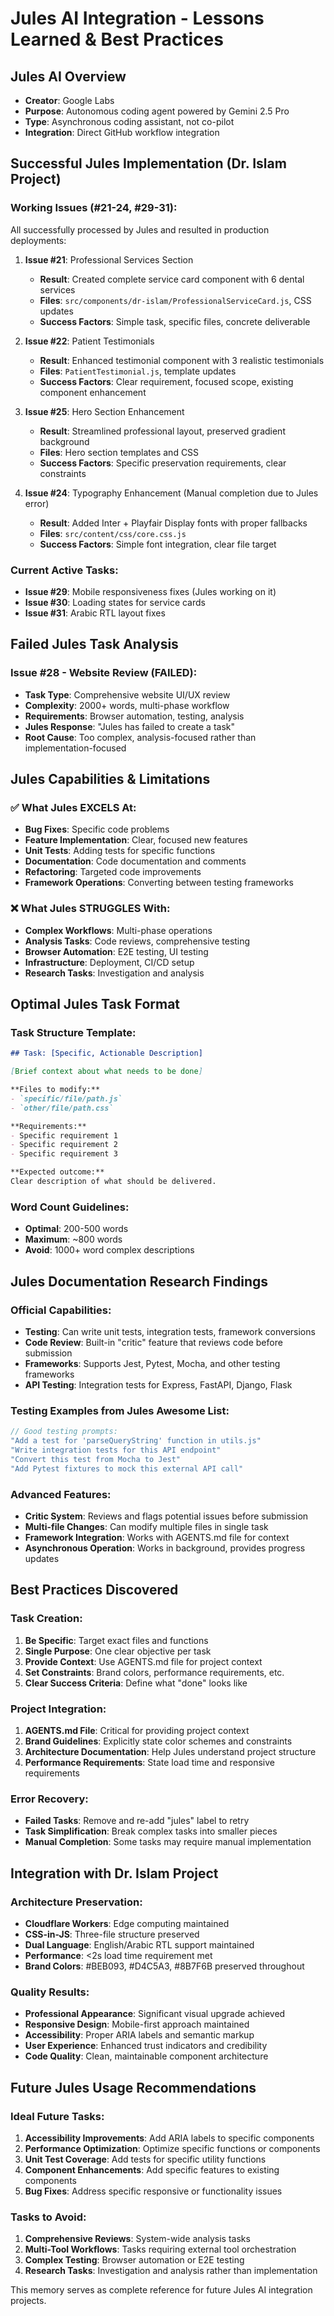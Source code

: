 # Jules AI Integration - Lessons Learned & Best Practices

## Jules AI Overview
- **Creator**: Google Labs
- **Purpose**: Autonomous coding agent powered by Gemini 2.5 Pro
- **Type**: Asynchronous coding assistant, not co-pilot
- **Integration**: Direct GitHub workflow integration

## Successful Jules Implementation (Dr. Islam Project)

### Working Issues (#21-24, #29-31):
All successfully processed by Jules and resulted in production deployments:

1. **Issue #21**: Professional Services Section
   - **Result**: Created complete service card component with 6 dental services
   - **Files**: `src/components/dr-islam/ProfessionalServiceCard.js`, CSS updates
   - **Success Factors**: Simple task, specific files, concrete deliverable

2. **Issue #22**: Patient Testimonials
   - **Result**: Enhanced testimonial component with 3 realistic testimonials
   - **Files**: `PatientTestimonial.js`, template updates
   - **Success Factors**: Clear requirement, focused scope, existing component enhancement

3. **Issue #25**: Hero Section Enhancement
   - **Result**: Streamlined professional layout, preserved gradient background
   - **Files**: Hero section templates and CSS
   - **Success Factors**: Specific preservation requirements, clear constraints

4. **Issue #24**: Typography Enhancement (Manual completion due to Jules error)
   - **Result**: Added Inter + Playfair Display fonts with proper fallbacks
   - **Files**: `src/content/css/core.css.js`
   - **Success Factors**: Simple font integration, clear file target

### Current Active Tasks:
- **Issue #29**: Mobile responsiveness fixes (Jules working on it)
- **Issue #30**: Loading states for service cards  
- **Issue #31**: Arabic RTL layout fixes

## Failed Jules Task Analysis

### Issue #28 - Website Review (FAILED):
- **Task Type**: Comprehensive website UI/UX review
- **Complexity**: 2000+ words, multi-phase workflow
- **Requirements**: Browser automation, testing, analysis
- **Jules Response**: "Jules has failed to create a task"
- **Root Cause**: Too complex, analysis-focused rather than implementation-focused

## Jules Capabilities & Limitations

### ✅ What Jules EXCELS At:
- **Bug Fixes**: Specific code problems
- **Feature Implementation**: Clear, focused new features  
- **Unit Tests**: Adding tests for specific functions
- **Documentation**: Code documentation and comments
- **Refactoring**: Targeted code improvements
- **Framework Operations**: Converting between testing frameworks

### ❌ What Jules STRUGGLES With:
- **Complex Workflows**: Multi-phase operations
- **Analysis Tasks**: Code reviews, comprehensive testing
- **Browser Automation**: E2E testing, UI testing
- **Infrastructure**: Deployment, CI/CD setup
- **Research Tasks**: Investigation and analysis

## Optimal Jules Task Format

### Task Structure Template:
```markdown
## Task: [Specific, Actionable Description]

[Brief context about what needs to be done]

**Files to modify:**
- `specific/file/path.js`
- `other/file/path.css`

**Requirements:**
- Specific requirement 1
- Specific requirement 2
- Specific requirement 3

**Expected outcome:**
Clear description of what should be delivered.
```

### Word Count Guidelines:
- **Optimal**: 200-500 words
- **Maximum**: ~800 words
- **Avoid**: 1000+ word complex descriptions

## Jules Documentation Research Findings

### Official Capabilities:
- **Testing**: Can write unit tests, integration tests, framework conversions
- **Code Review**: Built-in "critic" feature that reviews code before submission
- **Frameworks**: Supports Jest, Pytest, Mocha, and other testing frameworks
- **API Testing**: Integration tests for Express, FastAPI, Django, Flask

### Testing Examples from Jules Awesome List:
```javascript
// Good testing prompts:
"Add a test for 'parseQueryString' function in utils.js"
"Write integration tests for this API endpoint"
"Convert this test from Mocha to Jest"
"Add Pytest fixtures to mock this external API call"
```

### Advanced Features:
- **Critic System**: Reviews and flags potential issues before submission
- **Multi-file Changes**: Can modify multiple files in single task
- **Framework Integration**: Works with AGENTS.md file for context
- **Asynchronous Operation**: Works in background, provides progress updates

## Best Practices Discovered

### Task Creation:
1. **Be Specific**: Target exact files and functions
2. **Single Purpose**: One clear objective per task
3. **Provide Context**: Use AGENTS.md file for project context
4. **Set Constraints**: Brand colors, performance requirements, etc.
5. **Clear Success Criteria**: Define what "done" looks like

### Project Integration:
1. **AGENTS.md File**: Critical for providing project context
2. **Brand Guidelines**: Explicitly state color schemes and constraints
3. **Architecture Documentation**: Help Jules understand project structure
4. **Performance Requirements**: State load time and responsive requirements

### Error Recovery:
- **Failed Tasks**: Remove and re-add "jules" label to retry
- **Task Simplification**: Break complex tasks into smaller pieces
- **Manual Completion**: Some tasks may require manual implementation

## Integration with Dr. Islam Project

### Architecture Preservation:
- **Cloudflare Workers**: Edge computing maintained
- **CSS-in-JS**: Three-file structure preserved
- **Dual Language**: English/Arabic RTL support maintained
- **Performance**: <2s load time requirement met
- **Brand Colors**: #BEB093, #D4C5A3, #8B7F6B preserved throughout

### Quality Results:
- **Professional Appearance**: Significant visual upgrade achieved
- **Responsive Design**: Mobile-first approach maintained
- **Accessibility**: Proper ARIA labels and semantic markup
- **User Experience**: Enhanced trust indicators and credibility
- **Code Quality**: Clean, maintainable component architecture

## Future Jules Usage Recommendations

### Ideal Future Tasks:
1. **Accessibility Improvements**: Add ARIA labels to specific components
2. **Performance Optimization**: Optimize specific functions or components
3. **Unit Test Coverage**: Add tests for specific utility functions
4. **Component Enhancements**: Add specific features to existing components
5. **Bug Fixes**: Address specific responsive or functionality issues

### Tasks to Avoid:
1. **Comprehensive Reviews**: System-wide analysis tasks
2. **Multi-Tool Workflows**: Tasks requiring external tool orchestration
3. **Complex Testing**: Browser automation or E2E testing
4. **Research Tasks**: Investigation and analysis rather than implementation

This memory serves as complete reference for future Jules AI integration projects.
